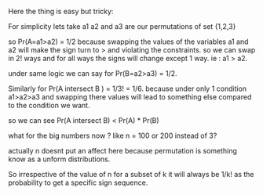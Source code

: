 Here the thing is easy but tricky:

For simplicity lets take a1 a2 and a3 are our permutations of set {1,2,3}

so Pr(A=a1>a2) = 1/2 because swapping the values of the variables a1 and a2 will make the sign turn to > and violating the constraints. so we can swap in 2! ways and for all ways the signs will change except 1 way. ie : a1 > a2.

under same logic we can say for Pr(B=a2>a3) = 1/2.

Similarly for Pr(A intersect B ) = 1/3! = 1/6. because under only 1 condition a1>a2>a3 and swapping there values will lead to something else compared to the condition we want.

so we can see Pr(A intersect B) < Pr(A) * Pr(B)

what for the big numbers now ? like n = 100 or 200 instead of 3?

actually n doesnt put an affect here because permutation is something know as a unform distributions.

So irrespective of the value of n for a subset of k it will always be 1/k! as the probability to get a specific sign sequence.
